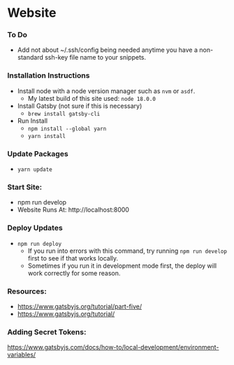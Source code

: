 # Website

### To Do
* Add not about ~/.ssh/config being needed anytime you have a non-standard ssh-key file name to your snippets.

### Installation Instructions

- Install node with a node version manager such as `nvm` or `asdf`.
  - My latest build of this site used: `node 18.0.0`
- Install Gatsby (not sure if this is necessary)
  - `brew install gatsby-cli`
- Run Install
  - `npm install --global yarn`
  - `yarn install`

### Update Packages

- `yarn update`

### Start Site:

- npm run develop
- Website Runs At: http://localhost:8000

### Deploy Updates

- `npm run deploy`
  - If you run into errors with this command, try running `npm run develop` first to see if that works locally.
  - Sometimes if you run it in development mode first, the deploy will work correctly for some reason.

### Resources:

- https://www.gatsbyjs.org/tutorial/part-five/
- https://www.gatsbyjs.org/tutorial/

### Adding Secret Tokens:

https://www.gatsbyjs.com/docs/how-to/local-development/environment-variables/
